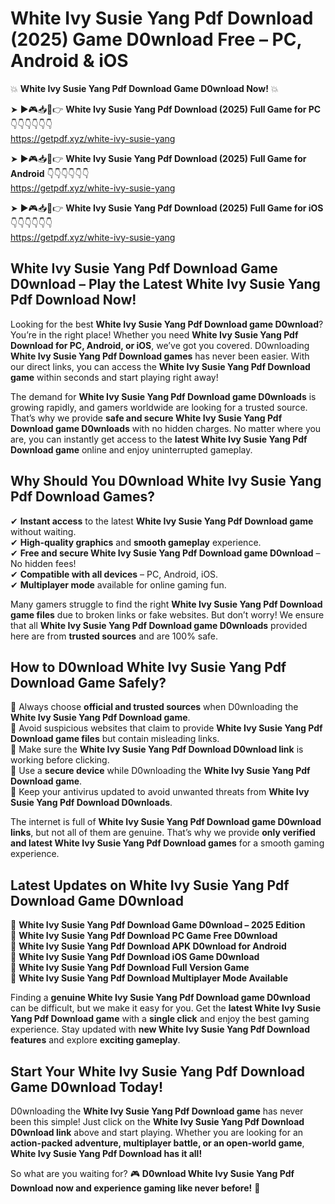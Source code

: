 # White Ivy Susie Yang Pdf Download (2025) Game D0wnload Free – PC, Android & iOS

💥 **White Ivy Susie Yang Pdf Download Game D0wnload Now!** 💥  

➤ ►🎮📥📱👉 **White Ivy Susie Yang Pdf Download (2025) Full Game for PC** 👇👇👇👇👇👇  
https://getpdf.xyz/white-ivy-susie-yang  

➤ ►🎮📥📱👉 **White Ivy Susie Yang Pdf Download (2025) Full Game for Android** 👇👇👇👇👇👇  
https://getpdf.xyz/white-ivy-susie-yang  

➤ ►🎮📥📱👉 **White Ivy Susie Yang Pdf Download (2025) Full Game for iOS** 👇👇👇👇👇👇  
https://getpdf.xyz/white-ivy-susie-yang  

## White Ivy Susie Yang Pdf Download Game D0wnload – Play the Latest White Ivy Susie Yang Pdf Download Now!

Looking for the best **White Ivy Susie Yang Pdf Download game D0wnload**? You’re in the right place! Whether you need **White Ivy Susie Yang Pdf Download for PC, Android, or iOS**, we’ve got you covered. D0wnloading **White Ivy Susie Yang Pdf Download games** has never been easier. With our direct links, you can access the **White Ivy Susie Yang Pdf Download game** within seconds and start playing right away!  

The demand for **White Ivy Susie Yang Pdf Download game D0wnloads** is growing rapidly, and gamers worldwide are looking for a trusted source. That’s why we provide **safe and secure White Ivy Susie Yang Pdf Download game D0wnloads** with no hidden charges. No matter where you are, you can instantly get access to the **latest White Ivy Susie Yang Pdf Download game** online and enjoy uninterrupted gameplay.  

## **Why Should You D0wnload White Ivy Susie Yang Pdf Download Games?**  

✔ **Instant access** to the latest **White Ivy Susie Yang Pdf Download game** without waiting.  
✔ **High-quality graphics** and **smooth gameplay** experience.  
✔ **Free and secure White Ivy Susie Yang Pdf Download game D0wnload** – No hidden fees!  
✔ **Compatible with all devices** – PC, Android, iOS.  
✔ **Multiplayer mode** available for online gaming fun.  

Many gamers struggle to find the right **White Ivy Susie Yang Pdf Download game files** due to broken links or fake websites. But don’t worry! We ensure that all **White Ivy Susie Yang Pdf Download game D0wnloads** provided here are from **trusted sources** and are 100% safe.  

## **How to D0wnload White Ivy Susie Yang Pdf Download Game Safely?**  

📌 Always choose **official and trusted sources** when D0wnloading the **White Ivy Susie Yang Pdf Download game**.  
📌 Avoid suspicious websites that claim to provide **White Ivy Susie Yang Pdf Download game files** but contain misleading links.  
📌 Make sure the **White Ivy Susie Yang Pdf Download D0wnload link** is working before clicking.  
📌 Use a **secure device** while D0wnloading the **White Ivy Susie Yang Pdf Download game**.  
📌 Keep your antivirus updated to avoid unwanted threats from **White Ivy Susie Yang Pdf Download D0wnloads**.  

The internet is full of **White Ivy Susie Yang Pdf Download game D0wnload links**, but not all of them are genuine. That’s why we provide **only verified and latest White Ivy Susie Yang Pdf Download games** for a smooth gaming experience.  

## **Latest Updates on White Ivy Susie Yang Pdf Download Game D0wnload**  

🔹 **White Ivy Susie Yang Pdf Download Game D0wnload – 2025 Edition**  
🔹 **White Ivy Susie Yang Pdf Download PC Game Free D0wnload**  
🔹 **White Ivy Susie Yang Pdf Download APK D0wnload for Android**  
🔹 **White Ivy Susie Yang Pdf Download iOS Game D0wnload**  
🔹 **White Ivy Susie Yang Pdf Download Full Version Game**  
🔹 **White Ivy Susie Yang Pdf Download Multiplayer Mode Available**  

Finding a **genuine White Ivy Susie Yang Pdf Download game D0wnload** can be difficult, but we make it easy for you. Get the **latest White Ivy Susie Yang Pdf Download game** with a **single click** and enjoy the best gaming experience. Stay updated with **new White Ivy Susie Yang Pdf Download features** and explore **exciting gameplay**.  

## **Start Your White Ivy Susie Yang Pdf Download Game D0wnload Today!**  

D0wnloading the **White Ivy Susie Yang Pdf Download game** has never been this simple! Just click on the **White Ivy Susie Yang Pdf Download D0wnload link** above and start playing. Whether you are looking for an **action-packed adventure, multiplayer battle, or an open-world game**, **White Ivy Susie Yang Pdf Download has it all!**  

So what are you waiting for? 🎮 **D0wnload White Ivy Susie Yang Pdf Download now and experience gaming like never before!** 🚀  
